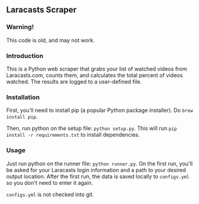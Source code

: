 ## Laracasts Scraper

### Warning!
This code is old, and may not work.

### Introduction

This is a Python web scraper that grabs your list of watched videos from Laracasts.com, counts them, and calculates the total percent of videos watched.
The results are logged to a user-defined file.

### Installation
First, you'll need to install pip (a popular Python package installer). Do ```brew install pip```.

Then, run python on the setup file: ```python setup.py```. This will run ```pip install -r requirements.txt``` to install dependencies.

### Usage
Just run python on the runner file: ```python runner.py```. On the first run, you'll be asked for your Laracasts login information and a path to your desired output location. After the first run, the data is saved locally to ```configs.yml``` so you don't need to enter it again.

```configs.yml``` is not checked into git.
